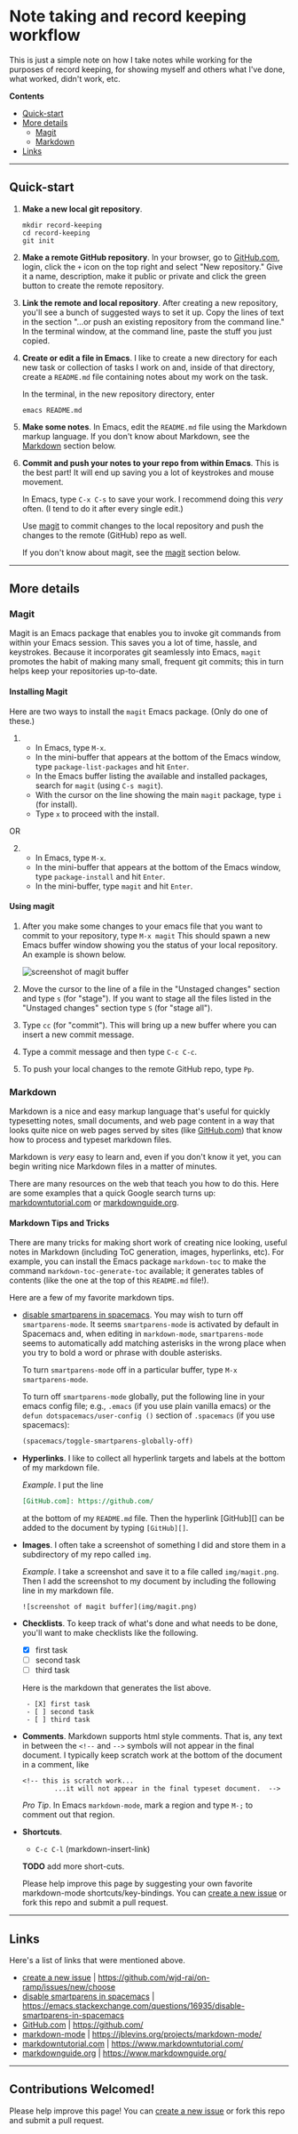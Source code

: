 # Note taking and record keeping workflow

This is just a simple note on how I take notes while working for the purposes of record keeping,
for showing myself and others what I've done, what worked, didn't work, etc.


**Contents**

- [Quick-start](#quick-start)
- [More details](#more-details)
    - [Magit](#magit)
    - [Markdown](#markdown)
- [Links](#links)


--------------

## Quick-start

1. **Make a new local git repository**.

   ```
   mkdir record-keeping
   cd record-keeping
   git init
   ```

2. **Make a remote GitHub repository**.
   In your browser, go to [GitHub.com][], login, click the `+` icon on the top right and select "New repository."
   Give it a name, description, make it public or private and click the green button to create the remote repository.
   
3. **Link the remote and local repository**.
   After creating a new repository, you'll see a bunch of suggested ways to set it up.
   Copy the lines of text in the section "…or push an existing repository from the command line."
   In the terminal window, at the command line, paste the stuff you just copied.   
   
4. **Create or edit a file in Emacs**.
   I like to create a new directory for each new task or collection of tasks I work on and,
   inside of that directory, create a `README.md` file containing notes about my work on the task.

   In the terminal, in the new repository directory, enter

   ```
   emacs README.md
   ```

5. **Make some notes**.
   In Emacs, edit the `README.md` file using the Markdown markup language.
   If you don't know about Markdown, see the [Markdown](#markdown) section below.
   
6. **Commit and push your notes to your repo from within Emacs**.
   This is the best part!  It will end up saving you a lot of keystrokes and mouse movement.
   
   In Emacs, type `C-x C-s` to save your work.  I recommend doing this *very* often. (I tend to do it after every single edit.)
   
   Use [magit](#magit) to commit changes to the local repository and push the changes to the remote (GitHub) repo as well.
   
   If you don't know about magit, see the [magit](#magit) section below.

----------------------

## More details
   
### Magit
   
Magit is an Emacs package that enables you to invoke git commands from within your Emacs session.
This saves you a lot of time, hassle, and keystrokes.
Because it incorporates git seamlessly into Emacs, `magit` promotes the habit of making many small, frequent git commits;
this in turn helps keep your repositories up-to-date.

#### Installing Magit

Here are two ways to install the `magit` Emacs package. (Only do one of these.)

1.  * In Emacs, type `M-x`.
    * In the mini-buffer that appears at the bottom of the Emacs window, type `package-list-packages` and hit `Enter`.
    * In the Emacs buffer listing the available and installed packages, search for `magit` (using `C-s magit`).
    * With the cursor on the line showing the main `magit` package, type `i` (for install).
    * Type `x` to proceed with the install.

OR

2.  * In Emacs, type `M-x`.
    * In the mini-buffer that appears at the bottom of the Emacs window, type `package-install` and hit `Enter`.
    * In the mini-buffer, type `magit` and hit `Enter`.

#### Using magit

1.  After you make some changes to your emacs file that you want to commit to your repository, type `M-x magit`
    This should spawn a new Emacs buffer window showing you the status of your local repository.  An example is shown below.
    
    ![screenshot of magit buffer](img/magit.png)


2.  Move the cursor to the line of a file in the "Unstaged changes" section and type `s` (for "stage").
    If you want to stage all the files listed in the "Unstaged changes" section type `S` (for "stage all").
    
3.  Type `cc` (for "commit").  This will bring up a new buffer where you can insert a new commit message.

4.  Type a commit message and then type `C-c C-c`.

5.  To push your local changes to the remote GitHub repo, type `Pp`.


### Markdown

Markdown is a nice and easy markup language that's useful for quickly typesetting notes, small documents, and 
web page content in a way that looks quite nice on web pages served by sites (like [GitHub.com][])
that know how to process and typeset markdown files.

Markdown is *very* easy to learn and, even if you don't know it yet, you can begin writing nice 
Markdown files in a matter of minutes.

There are many resources on the web that teach you how to do this. Here are some
examples that a quick Google search turns up: [markdowntutorial.com][] or [markdownguide.org][].
   
#### Markdown Tips and Tricks

There are many tricks for making short work of creating nice looking, useful notes in Markdown (including ToC generation, images, hyperlinks, etc).
For example, you can install the Emacs package `markdown-toc` to make the command `markdown-toc-generate-toc` available;
it generates tables of contents (like the one at the top of this `README.md` file!).

Here are a few of my favorite markdown tips.

-  [disable smartparens in spacemacs][]. You may
   wish to turn off `smartparens-mode`.  It seems `smartparens-mode` is
   activated by default in Spacemacs and, when editing in `markdown-mode`,
   `smartparens-mode` seems to automatically add matching asterisks in
   the wrong place when you try to bold a word or phrase with double asterisks.

   To turn `smartparens-mode` off in a particular buffer, type `M-x smartparens-mode`.
   
   To turn off `smartparens-mode` globally, put the following line in your emacs
   config file; e.g., `.emacs` (if you use plain vanilla emacs) or the 
   `defun dotspacemacs/user-config ()` section of `.spacemacs` (if you use spacemacs):

   ```lisp
   (spacemacs/toggle-smartparens-globally-off)
   ```

-  **Hyperlinks**. I like to collect all hyperlink targets and labels at the
   bottom of my markdown file.
   
   *Example*. I put the line

   ```markdown
   [GitHub.com]: https://github.com/
   ```

   at the bottom of my `README.md` file. Then the hyperlink [GitHub][] can be
   added to the document by typing `[GitHub][]`.
   
-  **Images**.  I often take a screenshot of something I did and store them in a
   subdirectory of my repo called `img`.

   *Example*. I take a screenshot and save it to a file called `img/magit.png`. 
   Then I add the screenshot to my document by including the following line in
   my markdown file.

   ```
   ![screenshot of magit buffer](img/magit.png)
   ```
   
-  **Checklists**. To keep track of what's done and what
   needs to be done, you'll want to make checklists like the following.
    - [X] first task
    - [ ] second task
    - [ ] third task

   Here is the markdown that generates the list above.
   ```
    - [X] first task
    - [ ] second task
    - [ ] third task
   ```


-  **Comments**. Markdown supports html style comments.  That is, any text in
   between the `<!--` and `-->` symbols will not appear in the final document.
   I typically keep scratch work at the bottom of the document in a comment,
   like
   ```
   <!-- this is scratch work...
           ...it will not appear in the final typeset document.  -->
   ```

   *Pro Tip*. In Emacs `markdown-mode`, mark a region and type `M-;` to comment
   out that region.

-  **Shortcuts**. 

   -  `C-c C-l` (markdown-insert-link)
   
   **TODO** add more short-cuts.
   
   Please help improve this page by suggesting your own favorite markdown-mode shortcuts/key-bindings.
   You can [create a new issue][] or fork this repo and submit a pull request.


----------------------------------


## Links

Here's a list of links that were mentioned above.

* [create a new issue][] | https://github.com/wjd-rai/on-ramp/issues/new/choose
* [disable smartparens in spacemacs][] | https://emacs.stackexchange.com/questions/16935/disable-smartparens-in-spacemacs
* [GitHub.com][] | https://github.com/
* [markdown-mode][] | https://jblevins.org/projects/markdown-mode/
* [markdowntutorial.com][] | https://www.markdowntutorial.com/
* [markdownguide.org][] | https://www.markdownguide.org/

-------------------------

## Contributions Welcomed!

Please help improve this page!  You can [create a new issue][] or fork this repo and submit a pull request.


[create a new issue]: https://github.com/wjd-rai/on-ramp/issues/new/choose
[disable smartparens in spacemacs]: https://emacs.stackexchange.com/questions/16935/disable-smartparens-in-spacemacs
[GitHub.com]: https://github.com/
[markdown-mode]: https://jblevins.org/projects/markdown-mode/
[markdowntutorial.com]: https://www.markdowntutorial.com/
[markdownguide.org]: https://www.markdownguide.org/


